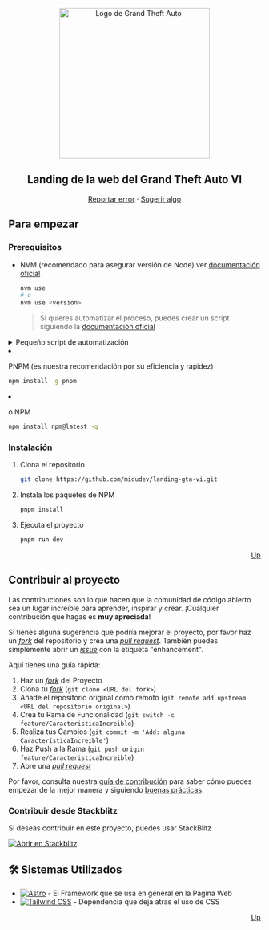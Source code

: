 <a name="readme-top"></a>

<div align="center">
<a href="https://github.com/midudev/landing-gta-vi">
  <img width="300px" src="https://raw.githubusercontent.com/midudev/landing-gta-vi/refs/heads/main/src/assets/full-logo.webp" alt="Logo de Grand Theft Auto" width="800" />
</a>

## Landing de la web del Grand Theft Auto VI
 [Reportar error](https://github.com/midudev/landing-gta-vi/issues) · [Sugerir algo](https://github.com/midudev/landing-gta-vi/issues)

</div>


## Para empezar

### Prerequisitos

- NVM (recomendado para asegurar versión de Node) ver [documentación oficial](https://github.com/nvm-sh/nvm?tab=readme-ov-file#installing-and-updating)

  ```sh
  nvm use
  # o
  nvm use <version>
  ```

  > Si quieres automatizar el proceso, puedes crear un script siguiendo la [documentación oficial](https://github.com/nvm-sh/nvm?tab=readme-ov-file#calling-nvm-use-automatically-in-a-directory-with-a-nvmrc-file)

<details>
    <summary>Pequeño script de automatización</summary>
    
- En Linux/MacOS:
    ```sh
    # .bashrc | .zshrc | cualquier archivo de configuración
    # pequeño script para cambiar de version al entrar al directorio
    cd() {
  builtin cd "$@"
        if [[ -f .nvmrc ]]; then
            nvm use > /dev/null
            # Si quieres que te diga la versión
            nvm use
        fi
    }
    ```

- En Windows:

  ```powershell
  # $PROFILE
  function Change-Node-Version {
    param($path)
    & Set-Location $path
    $pwd = pwd
    if ( Test-Path "$pwd\\.nvmrc" ) {
        $version = Get-Content .nvmrc
        nvm use $version
    }
  }
  New-Alias -Name cd -Value Change-Node-Version -Force -Option AllScope
  ```

  </details>

- PNPM (es nuestra recomendación por su eficiencia y rapidez)

  ```sh
  npm install -g pnpm
  ```

- o NPM

  ```sh
  npm install npm@latest -g
  ```

### Instalación

1. Clona el repositorio

   ```sh
   git clone https://github.com/midudev/landing-gta-vi.git
   ```

2. Instala los paquetes de NPM

   ```sh
   pnpm install
   ```

3. Ejecuta el proyecto
   ```sh
   pnpm run dev
   ```

<p align="right"><a href="#readme-top">Up</a></p>

## Contribuir al proyecto

Las contribuciones son lo que hacen que la comunidad de código abierto sea un lugar increíble para aprender, inspirar y crear. ¡Cualquier contribución que hagas es **muy apreciada**!

Si tienes alguna sugerencia que podría mejorar el proyecto, por favor haz un [_fork_](https://github.com/midudev/landing-gta-vi/fork) del repositorio y crea una [_pull request_](https://github.com/midudev/landing-gta-vi/pulls). También puedes simplemente abrir un [_issue_](https://github.com/midudev/landing-gta-vi/issues) con la etiqueta "enhancement".

Aquí tienes una guía rápida:

1. Haz un [_fork_](https://github.com/midudev/landing-gta-vi/fork) del Proyecto
2. Clona tu [_fork_](https://github.com/midudev/landing-gta-vi/fork) (`git clone <URL del fork>`)
3. Añade el repositorio original como remoto (`git remote add upstream <URL del repositorio original>`)
4. Crea tu Rama de Funcionalidad (`git switch -c feature/CaracteristicaIncreible`)
5. Realiza tus Cambios (`git commit -m 'Add: alguna CaracterísticaIncreible'`)
6. Haz Push a la Rama (`git push origin feature/CaracteristicaIncreible`)
7. Abre una [_pull request_](https://github.com/midudev/landing-gta-vi/pulls)

Por favor, consulta nuestra [guía de contribución](https://github.com/midudev/landing-gta-vi/blob/master/fork.md) para saber cómo puedes empezar de la mejor manera y siguiendo [buenas prácticas](https://github.com/midudev/landing-gta-vi/blob/main/fork.md#buenas-prácticas-).

### Contribuir desde Stackblitz

Si deseas contribuir en este proyecto, puedes usar StackBlitz

[![Abrir en Stackblitz](https://developer.stackblitz.com/img/open_in_stackblitz.svg)](https://stackblitz.com/github/midudev/landing-gta-vi)


## 🛠️ Sistemas Utilizados

- [![Astro][astro-badge]][astro-url] - El Framework que se usa en general en la Pagina Web
- [![Tailwind CSS][tailwind-badge]][tailwind-url] - Dependencia que deja atras el uso de CSS


<p align="right"><a href="#readme-top">Up</a></p>

[astro-url]: https://astro.build/
[typescript-url]: https://www.typescriptlang.org/
[tailwind-url]: https://tailwindcss.com/
[animations-url]: https://tailwindcss-animations.vercel.app/
[astro-badge]: https://img.shields.io/badge/Astro-fff?style=for-the-badge&logo=astro&logoColor=bd303a&color=352563
[typescript-badge]: https://img.shields.io/badge/Typescript-007ACC?style=for-the-badge&logo=typescript&logoColor=white&color=blue
[tailwind-badge]: https://img.shields.io/badge/Tailwind-ffffff?style=for-the-badge&logo=tailwindcss&logoColor=38bdf8
[animations-badge]: https://img.shields.io/badge/@midudev/tailwind-animations-ff69b4?style=for-the-badge&logo=node.js&logoColor=white&color=blue
[contributors-shield]: https://img.shields.io/github/contributors/midudev/landing-gta-vi.svg?style=for-the-badge
[contributors-url]: https://github.com/midudev/landing-gta-vi/graphs/contributors
[forks-shield]: https://img.shields.io/github/forks/midudev/landing-gta-vi.svg?style=for-the-badge
[forks-url]: https://github.com/midudev/landing-gta-vi/network/members
[stars-shield]: https://img.shields.io/github/stars/midudev/landing-gta-vi.svg?style=for-the-badge
[stars-url]: https://github.com/midudev/landing-gta-vi/stargazers
[issues-shield]: https://img.shields.io/github/issues/midudev/landing-gta-vi.svg?style=for-the-badge
[issues-url]: https://github.com/midudev/landing-gta-vi/issues
